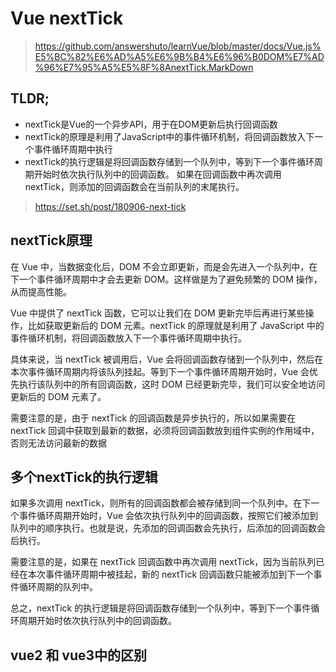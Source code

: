 # Vue nextTick
> https://github.com/answershuto/learnVue/blob/master/docs/Vue.js%E5%BC%82%E6%AD%A5%E6%9B%B4%E6%96%B0DOM%E7%AD%96%E7%95%A5%E5%8F%8AnextTick.MarkDown
## TLDR;
- nextTick是Vue的一个异步API，用于在DOM更新后执行回调函数
- nextTick的原理是利用了JavaScript中的事件循环机制，将回调函数放入下一个事件循环周期中执行
- nextTick的执行逻辑是将回调函数存储到一个队列中，等到下一个事件循环周期开始时依次执行队列中的回调函数。
如果在回调函数中再次调用 nextTick，则添加的回调函数会在当前队列的末尾执行。

> https://set.sh/post/180906-next-tick


## nextTick原理
在 Vue 中，当数据变化后，DOM 不会立即更新，而是会先进入一个队列中，在下一个事件循环周期中才会去更新 DOM。这样做是为了避免频繁的 DOM 操作，从而提高性能。

Vue 中提供了 nextTick 函数，它可以让我们在 DOM 更新完毕后再进行某些操作，比如获取更新后的 DOM 元素。nextTick 的原理就是利用了 JavaScript 中的事件循环机制，将回调函数放入下一个事件循环周期中执行。

具体来说，当 nextTick 被调用后，Vue 会将回调函数存储到一个队列中，然后在本次事件循环周期内将该队列挂起。等到下一个事件循环周期开始时，Vue 会优先执行该队列中的所有回调函数，这时 DOM 已经更新完毕，我们可以安全地访问更新后的 DOM 元素了。

需要注意的是，由于 nextTick 的回调函数是异步执行的，所以如果需要在 nextTick 回调中获取到最新的数据，必须将回调函数放到组件实例的作用域中，否则无法访问最新的数据

## 多个nextTick的执行逻辑
如果多次调用 nextTick，则所有的回调函数都会被存储到同一个队列中。在下一个事件循环周期开始时，Vue 会依次执行队列中的回调函数，按照它们被添加到队列中的顺序执行。也就是说，先添加的回调函数会先执行，后添加的回调函数会后执行。

需要注意的是，如果在 nextTick 回调函数中再次调用 nextTick，因为当前队列已经在本次事件循环周期中被挂起，新的 nextTick 回调函数只能被添加到下一个事件循环周期的队列中。

总之，nextTick 的执行逻辑是将回调函数存储到一个队列中，等到下一个事件循环周期开始时依次执行队列中的回调函数。

## vue2 和 vue3中的区别
